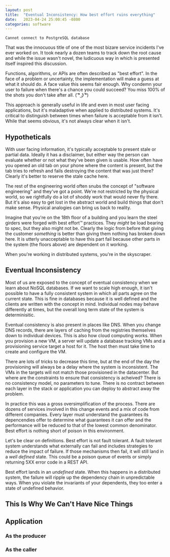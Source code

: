 ```yaml
---
layout: post
title:  "Eventual Inconsistency: How best effort ruins everything"
date:   2023-04-24 25:00:45 -0800
categories: software
---
```


`Cannot connect to PostgreSQL database`

That was the innocuous title of one of the most bizare service incidents I've ever worked
on. It took nearly a dozen teams to track down the root cause and while the issue wasn't
novel, the ludicuous way in which is presented itself inspired this discussion.

Functions, algorithms, or APIs are often described as "best effort". In the face of a
problem or uncertainty, the implementation will make a guess at what it should do. A 
face value this seems fair enough. Why condemn your user to failure when there's a 
chance you could succeed? You miss 100% of the shots you don't take after all. ( ͡° ͜ʖ ͡°)

This approach is generally useful in life and even in most user facing applications,
but it's maladaptive when applied to distributed systems. It's critical to distinguish
between times when failure is acceptable from it isn't. While that seems obvious, it's
not always clear when it isn't.

## Hypotheticals

With user facing information, it's typically acceptable to present stale or partial 
data. Ideally it has a disclaimer, but either way the person can evaluate whether or
not what they've been given is usable. How often have you opened an old tab on
your phone where the content is present, but the tab tries to refresh and fails destroying
the content that was just there? Clearly it's better to reserve the stale cache here.

The rest of the engineering world often snubs the concept of "software engineering" and
they've got a point. We're not restricted by the physical world, so we rightfully do a 
lot of shoddy work that would never fly there. But it's also easy to get lost in the 
abstract world and build things that don't make sense. Physical analogies can bring us
back to reality.

Imagine that you're on the 18th floor of a building and you learn the steel girders were forged with 
best effort™ practices. They *might* be load bearing to spec, but they also might not be. 
Clearly the logic from before that giving the customer *something* is better than giving
them nothing has broken down here. It is utterly unacceptable to have this part fail 
because other parts in the system (the floors above) are dependent on it working.

When you're working in distributed systems, you're in the skyscraper.

## Eventual **In**consistency

Most of us are exposed to the concept of eventual consistency when we learn about
NoSQL databases. If we want to scale high enough, it isn't possible to have a fully 
consistent system in which all parts agree on the current state. This is fine in databases
because it is well defined and the clients are written with the concept in mind. 
Individual nodes may behave differently at times, but the overall long term state of the 
system is determinisitic.

Eventual consistency is also present in places like DNS. When you change DNS records, there are layers of caching from the registries themselves down to individual devices. This is also how cloud computing works. When you provision a new VM, a server will update a database tracking VMs and a provisioning service target a host for it. The host then must take time to create and configure the VM. 

There are lots of tricks to decrease this time, but at the end of the day the provisioning will always be a delay where the system is inconsistent. The VMs in the targets will not match those provisioned in the datacenter. But where are the constraints to ensure that consistency is acheived? There is no consistency model, no parameters to tune. There is no contract between each layer in the stack or application you can deploy to abstract away the problem.

In practice this was a gross oversimplification of the process. There are dozens of services involved in this change events and a mix of code from different companies. Every layer must understand the guarantees its depencendies offer to determine what guarantees it can offer and the performance will be reduced to that of the lowest common denominator. Best effort is nothing short of poison in this environment.

Let's be clear on definitions. Best effort is not fault tolerant. A fault tolerant system understands what externally can fail and includes strategies to reduce the impact of failure. If those mechanisms then fail, it will still land in a *well defined* state. This could be a poison queue of events or simply returning 5XX error code in a REST API. 

Best effort lands in an *undefined* state. When this happens in a distributed system, the failure will ripple up the dependency chain in unpredictable ways. When you violate the invariants of your dependents, they too enter a state of undefined behavior. 

## This Is Why We Can't Have Nice Things



## Application


### As the producer


### As the caller



